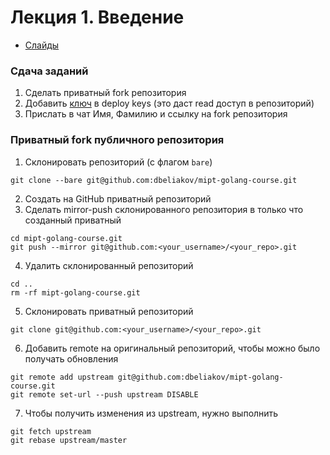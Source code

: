 # Лекция 1. Введение

* [Слайды](https://p.go.dbeliakov.ru/lectures/01/lecture_01.slide)

### Сдача заданий
1. Сделать приватный fork репозитория
2. Добавить [ключ](id_rsa.pub) в deploy keys (это даст read доступ в репозиторий)
3. Прислать в чат Имя, Фамилию и ссылку на fork репозитория

### Приватный fork публичного репозитория

1. Склонировать репозиторий (с флагом `bare`)
```shell
git clone --bare git@github.com:dbeliakov/mipt-golang-course.git
```
2. Создать на GitHub приватный репозиторий
3. Сделать mirror-push склонированного репозитория в только что созданный приватный
```shell
cd mipt-golang-course.git
git push --mirror git@github.com:<your_username>/<your_repo>.git
```
4. Удалить склонированный репозиторий
```shell
cd ..
rm -rf mipt-golang-course.git
```
5. Склонировать приватный репозиторий
```shell
git clone git@github.com:<your_username>/<your_repo>.git
```
6. Добавить remote на оригинальный репозиторий, чтобы можно было получать обновления
```shell
git remote add upstream git@github.com:dbeliakov/mipt-golang-course.git
git remote set-url --push upstream DISABLE
```
7. Чтобы получить изменения из upstream, нужно выполнить
```shell
git fetch upstream
git rebase upstream/master
```
